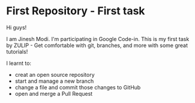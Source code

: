 # First Repository - First task

Hi guys!

I am Jinesh Modi. I'm participating in Google Code-in. This is my first task by ZULIP - Get comfortable with git, branches, and more with some great tutorials!

I learnt to:

- creat an open source repository
- start and manage a new branch
- change a file and commit those changes to GitHub
- open and merge a Pull Request
